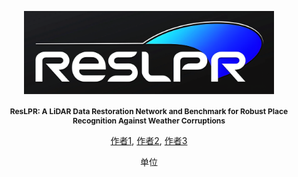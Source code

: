<p align="center">
  <img src="./docs/figs/ResLPR_logo.png" alt="Project Logo" width="400"/>
</p>

<h1 align="center" style="font-size: 12px;">ResLPR: A LiDAR Data Restoration Network and Benchmark for
Robust Place Recognition Against Weather Corruptions</h1>

<p align="center">
  <a href="https://github.com/author1_github_profile">作者1</a>,
  <a href="https://github.com/author2_github_profile">作者2</a>,
  <a href="https://github.com/author3_github_profile">作者3</a>
</p>

<p align="center">单位</p>
